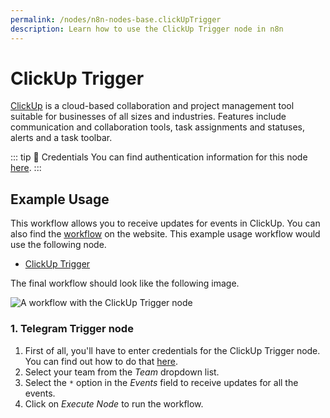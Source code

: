 ```yaml
---
permalink: /nodes/n8n-nodes-base.clickUpTrigger
description: Learn how to use the ClickUp Trigger node in n8n
---
```


# ClickUp Trigger

[ClickUp](https://clickup.com/) is a cloud-based collaboration and project management tool suitable for businesses of all sizes and industries. Features include communication and collaboration tools, task assignments and statuses, alerts and a task toolbar.

::: tip 🔑 Credentials
You can find authentication information for this node [here](../../../credentials/ClickUp/README.md).
:::


## Example Usage

This workflow allows you to receive updates for events in ClickUp. You can also find the [workflow](https://n8n.io/workflows/487) on the website. This example usage workflow would use the following node.
- [ClickUp Trigger]()

The final workflow should look like the following image.

![A workflow with the ClickUp Trigger node](./workflow.png)


### 1. Telegram Trigger node

1. First of all, you'll have to enter credentials for the ClickUp Trigger node. You can find out how to do that [here](../../../credentials/ClickUp/README.md).
2. Select your team from the *Team* dropdown list.
3. Select the `*` option in the *Events* field to receive updates for all the events.
4. Click on *Execute Node* to run the workflow.
